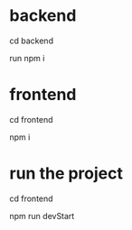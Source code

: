 # backend

cd backend

run npm i

# frontend

cd frontend

npm i

# run the project

cd frontend

npm run devStart
